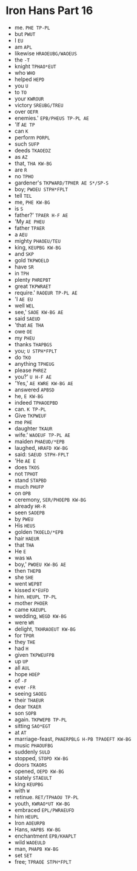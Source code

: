 # Iron Hans Part 16

* me. `PHE TP-PL`
* but `PWUT`
* I `EU`
* am `APL`
* likewise `HRAOEUBG/WAOEUS`
* the `-T`
* knight `TPHAO*EUT`
* who `WHO`
* helped `HEPD`
* you `U`
* to `TO`
* your `KWROUR`
* victory `SREUBG/TREU`
* over `OEFR`
* enemies.' `EPB/PHEUS TP-PL AE`
* 'If `AE TP`
* can `K`
* perform `PORPL`
* such `SUFP`
* deeds `TKAOEDZ`
* as `AZ`
* that, `THA KW-BG`
* are `R`
* no `TPHO`
* gardener's `TKPWARD/TPHER AE S*/SP-S`
* boy; `PWOEU STPH*FPLT`
* tell `TEL`
* me, `PHE KW-BG`
* is `S`
* father?' `TPAER H-F AE`
* 'My `AE PHEU`
* father `TPAER`
* a `AEU`
* mighty `PHAOEU/TEU`
* king, `KEUPBG KW-BG`
* and `SKP`
* gold `TKPWOELD`
* have `SR`
* in `TPH`
* plenty `PHREPBT`
* great `TKPWRAET`
* require.' `RAOEUR TP-PL AE`
* 'I `AE EU`
* well `WEL`
* see,' `SAOE KW-BG AE`
* said `SAEUD`
* 'that `AE THA`
* owe `OE`
* my `PHEU`
* thanks `THAPBGS`
* you; `U STPH*FPLT`
* do `TKO`
* anything `TPHEUG`
* please `PHREZ`
* you?' `U H-F AE`
* 'Yes,' `AE KWRE KW-BG AE`
* answered `APBSD`
* he, `E KW-BG`
* indeed `TPHAOEPBD`
* can. `K TP-PL`
* Give `TKPWEUF`
* me `PHE`
* daughter `TKAUR`
* wife.' `WAOEUF TP-PL AE`
* maiden `PHAEUD/*EPB`
* laughed, `HRAFD KW-BG`
* said: `SAEUD STPH-FPLT`
* 'He `AE E`
* does `TKOS`
* not `TPHOT`
* stand `STAPBD`
* much `PHUFP`
* on `OPB`
* ceremony, `SER/PHOEPB KW-BG`
* already `HR-R`
* seen `SAOEPB`
* by `PWEU`
* His `HEUS`
* golden `TKOELD/*EPB`
* hair `HAEUR`
* that `THA`
* He `E`
* was `WA`
* boy,' `PWOEU KW-BG AE`
* then `THEPB`
* she `SHE`
* went `WEPBT`
* kissed `K*EUFD`
* him. `HEUPL TP-PL`
* mother `PHOER`
* came `KAEUPL`
* wedding, `WEGD KW-BG`
* were `WR`
* delight, `TKHRAOEUT KW-BG`
* for `TPOR`
* they `THE`
* had `H`
* given `TKPWEUFPB`
* up `UP`
* all `AUL`
* hope `HOEP`
* of `-F`
* ever `-FR`
* seeing `SAOEG`
* their `THAEUR`
* dear `TKAER`
* son `SOPB`
* again. `TKPWEPB TP-PL`
* sitting `SAO*EGT`
* at `AT`
* marriage-feast, `PHAERPBLG H-PB TPAOEFT KW-BG`
* music `PHAOUFBG`
* suddenly `SULD`
* stopped, `STOPD KW-BG`
* doors `TKAORS`
* opened, `OEPD KW-BG`
* stately `STAEULT`
* king `KEUPBG`
* with `W`
* retinue. `RET/TPHAOU TP-PL`
* youth, `KWRAO*UT KW-BG`
* embraced `EPL/PWRAEUFD`
* him `HEUPL`
* Iron `AOEURPB`
* Hans, `HAPBS KW-BG`
* enchantment `EPB/KHAPLT`
* wild `WAOEULD`
* man, `PHAPB KW-BG`
* set `SET`
* free; `TPRAOE STPH*FPLT`
